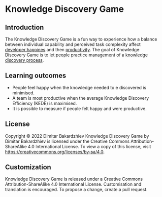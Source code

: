 # Knowledge Discovery Game

## Introduction

The Knowledge Discovery Game is a fun way to experience how a balance between individual capability and perceived task complexity affect [developer happines](https://docs.kedehub.io/kede/kede-on-developer-happiness.html) and then [productivity](https://docs.kedehub.io/kede/kede-productivity.html). 
The goal of Knowledge Discovery Game is to let people practice management of a [knowledge discovery process](https://docs.kedehub.io/kede/what-is-kede-derivation.html#knowledge-discovery-process).


## Learning outcomes

- People feel happy when the knowledge needed to e discovered is minimised.
- A team is most productive when the average Knowledge Discovery Efficiency (KEDE) is maximised.
- It is possible to measure if people felt happy and were productive.

## License

Copyright © 2022 Dimitar Bakardzhiev 
Knowledge Discovery Game by Dimitar Bakardzhiev is licensed under the Creative Commons Attribution-ShareAlike 4.0 International License. To view a copy of this license, visit https://creativecommons.org/licenses/by-sa/4.0.


## Customization

Knowledge Discovery Game is released under a Creative Commons Attribution-ShareAlike 4.0 International License.
Customisation and translation is encouraged. To propose a change, create a pull request.
